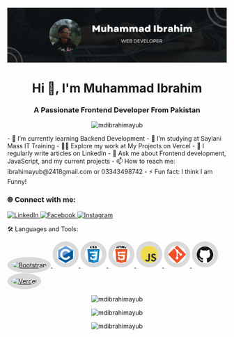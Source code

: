 ![logo](https://github.com/MDIbrahimAyub/MDIbrahimAyub/blob/main/Muhammad%20Ibrahim.png)
<h1 align="center">Hi 👋, I'm Muhammad Ibrahim</h1> <h3 align="center">A Passionate Frontend Developer From Pakistan</h3> <p align="center"> <img src="https://komarev.com/ghpvc/?username=mdibrahimayub&label=Profile%20views&color=0e75b6&style=flat" alt="mdibrahimayub" /> </p>
- 🌱 I’m currently learning Backend Development
- 🤝 I’m studying at Saylani Mass IT Training
- 👨‍💻 Explore my work at My Projects on Vercel
- 📝 I regularly write articles on LinkedIn
- 💬 Ask me about Frontend development, JavaScript, and my current projects
- 📫 How to reach me: ibrahimayub@2418gmail.com or 03343498742
- ⚡ Fun fact: I think I am Funny!

<h3 align="left">🌐 Connect with me:</h3> <p align="left"> <a href="https://www.linkedin.com/in/muhammad-ibrahim-ayub/" target="_blank"> <img src="https://raw.githubusercontent.com/rahuldkjain/github-profile-readme-generator/master/src/images/icons/Social/linked-in-alt.svg" alt="LinkedIn" height="30" width="40" /> </a> <a href="https://www.facebook.com/profile.php?id=100077727872198" target="_blank"> <img src="https://raw.githubusercontent.com/rahuldkjain/github-profile-readme-generator/master/src/images/icons/Social/facebook.svg" alt="Facebook" height="30" width="40" /> </a> <a href="https://www.instagram.com/ibr_ahim_54/" target="_blank"> <img src="https://raw.githubusercontent.com/rahuldkjain/github-profile-readme-generator/master/src/images/icons/Social/instagram.svg" alt="Instagram" height="30" width="40" /> </a> </p>

🛠️ Languages and Tools:
<p align="left"> <a href="https://getbootstrap.com" target="_blank" rel="noreferrer"> <img src="https://encrypted-tbn0.gstatic.com/images?q=tbn:ANd9GcQAjBk613yaZ_qm31ZcS9e5zYf2JFcLXPkOZQ&s" alt="Bootstrap" width="40" height="40" style="background-color:#dadada; border-radius:50%; padding:10px; object-fit:contain;" /> </a> <a href="https://www.cprogramming.com/" target="_blank" rel="noreferrer"> <img src="https://raw.githubusercontent.com/devicons/devicon/master/icons/c/c-original.svg" alt="C" width="40" height="40" style="background-color:#dadada; border-radius:50%; padding:10px; object-fit:contain;" /> </a> <a href="https://www.w3schools.com/css/" target="_blank" rel="noreferrer"> <img src="https://raw.githubusercontent.com/devicons/devicon/master/icons/css3/css3-original-wordmark.svg" alt="CSS3" width="40" height="40" style="background-color:#dadada; border-radius:50%; padding:10px; object-fit:contain;" /> </a> <a href="https://www.w3.org/html/" target="_blank" rel="noreferrer"> <img src="https://raw.githubusercontent.com/devicons/devicon/master/icons/html5/html5-original-wordmark.svg" alt="HTML5" width="40" height="40" style="background-color:#dadada; border-radius:50%; padding:10px; object-fit:contain;" /> </a> <a href="https://developer.mozilla.org/en-US/docs/Web/JavaScript" target="_blank" rel="noreferrer"> <img src="https://raw.githubusercontent.com/devicons/devicon/master/icons/javascript/javascript-original.svg" alt="JavaScript" width="40" height="40" style="background-color:#dadada; border-radius:50%; padding:10px; object-fit:contain;" /> </a> <a href="https://git-scm.com/" target="_blank" rel="noreferrer"> <img src="https://raw.githubusercontent.com/devicons/devicon/master/icons/git/git-original.svg" alt="Git" width="40" height="40" style="background-color:#dadada; border-radius:50%; padding:10px; object-fit:contain;" /> </a> <a href="https://github.com/" target="_blank" rel="noreferrer"> <img src="https://raw.githubusercontent.com/devicons/devicon/master/icons/github/github-original.svg" alt="GitHub" width="40" height="40" style="background-color:#dadada; border-radius:50%; padding:10px; object-fit:contain;" /> </a> <a href="https://vercel.com/" target="_blank" rel="noreferrer"> <img src="https://encrypted-tbn0.gstatic.com/images?q=tbn:ANd9GcRkAuKrVgOa4BJxUnH4gdJ5TV0m2IFEMjLJ2g&s" alt="Vercel" width="40" height="40" style="background-color:#dadada; border-radius:50%; padding:10px; object-fit:contain;" /> </a> </p>



<p align="center"> <img src="https://github-readme-stats.vercel.app/api/top-langs?username=mdibrahimayub&show_icons=true&locale=en&layout=compact" alt="mdibrahimayub" /> </p> <p align="center"> <img src="https://github-readme-stats.vercel.app/api?username=mdibrahimayub&show_icons=true&locale=en" alt="mdibrahimayub" /> </p> <p align="center"> <img src="https://github-readme-streak-stats.herokuapp.com/?user=mdibrahimayub&" alt="mdibrahimayub" /> </p>
